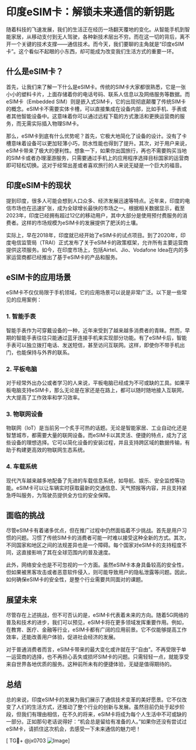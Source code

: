 # 印度eSIM卡：解锁未来通信的新钥匙

随着科技的飞速发展，我们的生活正在经历一场翻天覆地的变化。从智能手机到智能家居，从移动支付到无人驾驶，各种新技术层出不穷。而在这一切的背后，离不开一个关键的技术支撑——通信技术。而今天，我们要聊的主角就是“印度eSIM卡”。这个看似不起眼的小东西，却可能成为改变我们生活方式的重要一环。

## 什么是eSIM卡？

首先，让我们来了解一下什么是eSIM卡。传统的SIM卡大家都很熟悉，它是一张小小的塑料卡片，上面存储着你的电话号码、联系人信息以及网络服务等数据。而eSIM卡（Embedded SIM）则是嵌入式SIM卡，它的出现彻底颠覆了传统SIM卡的概念。eSIM卡不需要实体卡槽，可以直接集成在设备内部，比如手机、手表或者其他智能设备中。这意味着你可以通过远程下载的方式激活和更换运营商的服务，而无需实际插入物理SIM卡。

那么，eSIM卡到底有什么优势呢？首先，它极大地简化了设备的设计。没有了卡槽意味着设备可以更加轻薄小巧，防水性能也得到了提升。其次，对于用户来说，eSIM卡带来了极大的便利性。想象一下，如果你出国旅行，再也不需要购买当地的SIM卡或者办理漫游服务，只需要通过手机上的应用程序选择目标国家的运营商即可轻松切换。这对于经常出差或者喜欢旅行的人来说无疑是一个巨大的福音。

## 印度eSIM卡的现状

提到印度，很多人可能会想到人口众多、经济发展迅速等特点。近年来，印度的电信市场也在迅速扩张，成为全球增长最快的市场之一。根据相关数据显示，截至2023年，印度已经拥有超过12亿的移动用户，其中大部分是使用预付费服务的消费者。这样的市场规模为eSIM卡的发展提供了肥沃的土壤。

实际上，早在2018年，印度就已经开始了eSIM卡的试点项目。到了2020年，印度电信监管局（TRAI）正式发布了关于eSIM卡的政策框架，允许所有主要运营商提供这项服务。如今，在印度市场上，包括Airtel、Jio、Vodafone Idea在内的多家运营商都已经推出了基于eSIM卡的产品和服务。

## eSIM卡的应用场景

eSIM卡不仅仅局限于手机领域，它的应用场景可以说是非常广泛。以下是一些常见的应用案例：

### 1. 智能手表

智能手表作为可穿戴设备的一种，近年来受到了越来越多消费者的青睐。然而，早期的智能手表往往只能通过蓝牙连接手机来实现部分功能。有了eSIM卡后，智能手表可以独立拨打电话、发送短信，甚至访问互联网。这样，即使你不带手机出门，也能保持与外界的联系。

### 2. 平板电脑

对于经常外出办公或者学习的人来说，平板电脑已经成为不可或缺的工具。如果平板电脑支持eSIM卡，那么无论是在家还是在路上，都可以随时随地接入互联网，大大提高了工作效率和学习效率。

### 3. 物联网设备

物联网（IoT）是当前另一个炙手可热的话题。无论是智能家居、工业自动化还是智慧城市，都需要大量的联网设备。而eSIM卡以其灵活、便捷的特点，成为了这些设备的理想选择。它可以简化设备的安装过程，并且支持跨区域的数据传输，有助于构建更高效的物联网生态系统。

### 4. 车载系统

现代汽车越来越多地配备了先进的车载信息系统，如导航、娱乐、安全监控等功能。eSIM卡可以让车辆实时获取最新的交通信息、天气预报等内容，并且支持紧急呼叫服务，为驾驶员提供全方位的安全保障。

## 面临的挑战

尽管eSIM卡有着诸多优点，但在推广过程中仍然面临着不少挑战。首先是用户习惯的问题。习惯了传统SIM卡的消费者可能一时难以接受这种全新的方式。其次，不同国家和地区之间的法规差异也是一个障碍。每个国家对eSIM卡的支持程度不同，这直接影响了其在全球范围内的普及速度。

此外，网络安全也是不可忽视的一个方面。虽然eSIM卡本身具备较高的安全性，但如果被黑客攻击或者恶意软件侵入，则可能导致用户的隐私泄露等问题。因此，如何确保eSIM卡的安全性，是整个行业需要共同面对的课题。

## 展望未来

尽管存在上述挑战，但不可否认的是，eSIM卡代表着未来的方向。随着5G网络的普及和技术的进步，我们可以预见，eSIM卡将在更多领域发挥重要作用。例如，在教育、医疗、金融等行业，eSIM卡都有广阔的应用前景。它不仅能够提高工作效率，还能改善用户体验，促进社会经济的发展。

对于普通消费者而言，eSIM卡带来的最大变化或许就在于“自由”。不再受限于单一运营商的选择，也不再担心丢失或损坏SIM卡的问题。只需轻轻一点，就能享受来自世界各地优质的服务。这种前所未有的便捷体验，无疑是值得期待的。

## 总结

总的来说，印度eSIM卡的发展为我们展示了通信技术变革的美好愿景。它不仅改变了人们的生活方式，还推动了整个行业的创新与发展。虽然目前仍处于起步阶段，但我们有理由相信，在不久的将来，eSIM卡将成为每个人生活中不可或缺的一部分。正如那句老话说得好：“机会总是留给有准备的人。”如果你还没有尝试过eSIM卡，请抓住这次机会，去感受一下未来通信的魅力吧！

[ TG💪+ @jx0703 ![Image](https://github.com/user-attachments/assets/dbca1d08-cadb-493c-b0ec-ad6f7a83f270)]